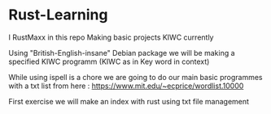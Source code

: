 # Rust-Learning
I RustMaxx in this repo Making basic projects KIWC currently

Using  "British-English-insane" Debian package we will be making a specified KIWC programm
     (KIWC as in Key word in context)

While using ispell is a chore we are going to do our main basic programmes with a txt  list from here :
https://www.mit.edu/~ecprice/wordlist.10000

First exercise we will make an index with rust using txt file management




